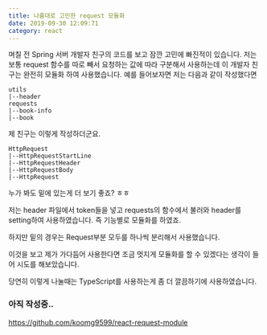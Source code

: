 ```yaml
---
title: 나름대로 고민한 request 모듈화
date: 2019-09-30 12:09:71
category: react
---
```


며칠 전 Spring 서버 개발자 친구의 코드를 보고 잠깐 고민에 빠진적이 있습니다. 저는 보통 request 함수를 따로 빼서 요청하는 값에 따라 구분해서 사용하는데 이 개발자 친구는 완전히 모듈화 하여 사용했습니다. 예를 들어보자면 저는 다음과 같이 작성했다면

```sheel
utils
|--header
requests
|--book-info
|--book
```

제 친구는 이렇게 작성하더군요.

```shell
HttpRequest
|--HttpRequestStartLine
|--HttpRequestHeader
|--HttpRequestBody
|--HttpRequest
```

누가 봐도 밑에 있는게 더 보기 좋죠? ㅎㅎ

저는 header 파일에서 token들을 넣고 requests의 함수에서 불러와 header를 setting하여 사용하였습니다. 즉 기능별로 모듈화를 하였죠. 

하지만 밑의 경우는 Request부분 모두를 하나씩 분리해서 사용했습니다.

이것을 보고 제가 가다듬어 사용한다면 조금 멋지게 모듈화를 할 수 있겠다는 생각이 들어 시도를 해보았습니다.

당연히 이렇게 나눌때는 TypeScript를 사용하는게 좀 더 깔끔하기에 사용하였습니다.

### 아직 작성중..

<https://github.com/koomg9599/react-request-module>

